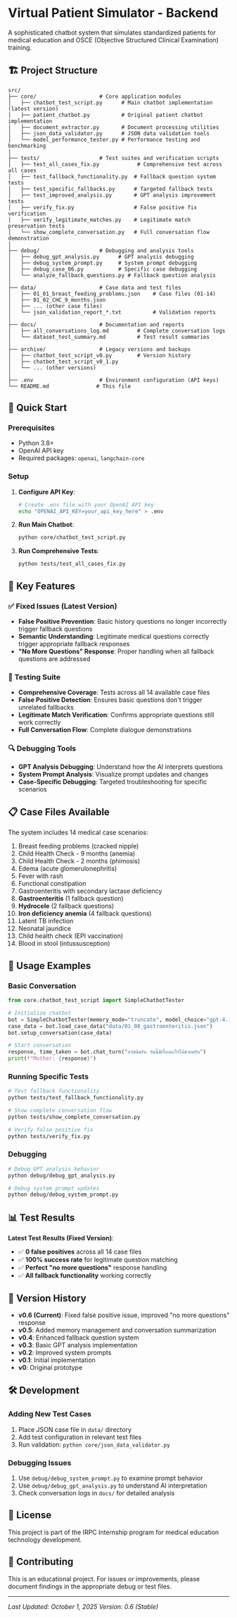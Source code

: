 # Virtual Patient Simulator - Backend

A sophisticated chatbot system that simulates standardized patients for medical education and OSCE (Objective Structured Clinical Examination) training.

## 🏗️ Project Structure

```
src/
├── core/                    # Core application modules
│   ├── chatbot_test_script.py      # Main chatbot implementation (latest version)
│   ├── patient_chatbot.py          # Original patient chatbot implementation
│   ├── document_extractor.py       # Document processing utilities
│   ├── json_data_validator.py      # JSON data validation tools
│   └── model_performance_tester.py # Performance testing and benchmarking
│
├── tests/                   # Test suites and verification scripts
│   ├── test_all_cases_fix.py            # Comprehensive test across all cases
│   ├── test_fallback_functionality.py  # Fallback question system tests
│   ├── test_specific_fallbacks.py      # Targeted fallback tests
│   ├── test_improved_analysis.py       # GPT analysis improvement tests
│   ├── verify_fix.py                   # False positive fix verification
│   ├── verify_legitimate_matches.py    # Legitimate match preservation tests
│   └── show_complete_conversation.py   # Full conversation flow demonstration
│
├── debug/                   # Debugging and analysis tools
│   ├── debug_gpt_analysis.py      # GPT analysis debugging
│   ├── debug_system_prompt.py     # System prompt debugging
│   ├── debug_case_06.py           # Specific case debugging
│   └── analyze_fallback_questions.py # Fallback question analysis
│
├── data/                    # Case data and test files
│   ├── 01_01_breast_feeding_problems.json    # Case files (01-14)
│   ├── 01_02_CHC_9_months.json
│   ├── ... (other case files)
│   └── json_validation_report_*.txt          # Validation reports
│
├── docs/                    # Documentation and reports
│   ├── all_conversations_log.md         # Complete conversation logs
│   └── dataset_test_summary.md          # Test result summaries
│
├── archive/                 # Legacy versions and backups
│   ├── chatbot_test_script_v0.py        # Version history
│   ├── chatbot_test_script_v0_1.py
│   └── ... (other versions)
│
├── .env                     # Environment configuration (API keys)
└── README.md               # This file
```

## 🚀 Quick Start

### Prerequisites
- Python 3.8+
- OpenAI API key
- Required packages: `openai`, `langchain-core`

### Setup
1. **Configure API Key**:
   ```bash
   # Create .env file with your OpenAI API key
   echo "OPENAI_API_KEY=your_api_key_here" > .env
   ```

2. **Run Main Chatbot**:
   ```bash
   python core/chatbot_test_script.py
   ```

3. **Run Comprehensive Tests**:
   ```bash
   python tests/test_all_cases_fix.py
   ```

## 🔧 Key Features

### ✅ **Fixed Issues (Latest Version)**
- **False Positive Prevention**: Basic history questions no longer incorrectly trigger fallback questions
- **Semantic Understanding**: Legitimate medical questions correctly trigger appropriate fallback responses
- **"No More Questions" Response**: Proper handling when all fallback questions are addressed

### 🧪 **Testing Suite**
- **Comprehensive Coverage**: Tests across all 14 available case files
- **False Positive Detection**: Ensures basic questions don't trigger unrelated fallbacks
- **Legitimate Match Verification**: Confirms appropriate questions still work correctly
- **Full Conversation Flow**: Complete dialogue demonstrations

### 🔍 **Debugging Tools**
- **GPT Analysis Debugging**: Understand how the AI interprets questions
- **System Prompt Analysis**: Visualize prompt updates and changes
- **Case-Specific Debugging**: Targeted troubleshooting for specific scenarios

## 📋 Case Files Available

The system includes 14 medical case scenarios:
1. Breast feeding problems (cracked nipple)
2. Child Health Check - 9 months (anemia)
3. Child Health Check - 2 months (phimosis)  
4. Edema (acute glomerulonephritis)
5. Fever with rash
6. Functional constipation
7. Gastroenteritis with secondary lactase deficiency
8. **Gastroenteritis** (1 fallback question)
9. **Hydrocele** (2 fallback questions)
10. **Iron deficiency anemia** (4 fallback questions)
11. Latent TB infection
12. Neonatal jaundice
13. Child health check (EPI vaccination)
14. Blood in stool (intussusception)

## 🎯 Usage Examples

### Basic Conversation
```python
from core.chatbot_test_script import SimpleChatbotTester

# Initialize chatbot
bot = SimpleChatbotTester(memory_mode="truncate", model_choice="gpt-4.1-mini")
case_data = bot.load_case_data("data/01_08_gastroenteritis.json")
bot.setup_conversation(case_data)

# Start conversation
response, time_taken = bot.chat_turn("สวัสดีครับ วันนี้มีเรื่องอะไรให้ช่วยครับ")
print(f"Mother: {response}")
```

### Running Specific Tests
```bash
# Test fallback functionality
python tests/test_fallback_functionality.py

# Show complete conversation flow
python tests/show_complete_conversation.py

# Verify false positive fix
python tests/verify_fix.py
```

### Debugging
```bash
# Debug GPT analysis behavior
python debug/debug_gpt_analysis.py

# Debug system prompt updates  
python debug/debug_system_prompt.py
```

## 📊 Test Results

**Latest Test Results (Fixed Version)**:
- ✅ **0 false positives** across all 14 case files
- ✅ **100% success rate** for legitimate question matching  
- ✅ **Perfect "no more questions"** response handling
- ✅ **All fallback functionality** working correctly

## 🔄 Version History

- **v0.6 (Current)**: Fixed false positive issue, improved "no more questions" response
- **v0.5**: Added memory management and conversation summarization
- **v0.4**: Enhanced fallback question system
- **v0.3**: Basic GPT analysis implementation
- **v0.2**: Improved system prompts
- **v0.1**: Initial implementation
- **v0**: Original prototype

## 🛠️ Development

### Adding New Test Cases
1. Place JSON case file in `data/` directory
2. Add test configuration in relevant test files
3. Run validation: `python core/json_data_validator.py`

### Debugging Issues
1. Use `debug/debug_system_prompt.py` to examine prompt behavior
2. Use `debug/debug_gpt_analysis.py` to understand AI interpretation
3. Check conversation logs in `docs/` for detailed analysis

## 📝 License

This project is part of the IRPC Internship program for medical education technology development.

## 🤝 Contributing

This is an educational project. For issues or improvements, please document findings in the appropriate debug or test files.

---
*Last Updated: October 1, 2025*
*Version: 0.6 (Stable)*
